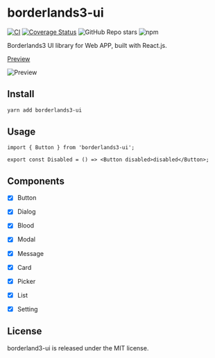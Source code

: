 <!--
 * @Author: mrrs878@foxmail.com
 * @Date: 2021-10-09 19:36:03
 * @LastEditors: mrrs878@foxmail.com
 * @LastEditTime: 2021-12-31 13:54:20
 * @FilePath: /borderlands3-ui/README.md
-->
# borderlands3-ui

[![CI](https://github.com/mrrs878/borderlands3-ui/actions/workflows/storybook.yml/badge.svg)](https://github.com/mrrs878/borderlands3-ui/actions/workflows/storybook.yml)
[![Coverage Status](https://coveralls.io/repos/github/mrrs878/borderlands3-ui/badge.svg?branch=main)](https://coveralls.io/github/mrrs878/borderlands3-ui?branch=main)
![GitHub Repo stars](https://img.shields.io/github/stars/mrrs878/borderlands3-ui?style=social)
![npm](https://img.shields.io/npm/dw/borderlands3-ui)

Borderlands3 UI library for Web APP, built with React.js.

[Preview](https://mrrs878.github.io/borderlands3-ui)

![Preview](https://mrrsblog.oss-cn-shanghai.aliyuncs.com/borderlands3-ui.png)

## Install

``` sh
yarn add borderlands3-ui
```

## Usage

``` tsx
import { Button } from 'borderlands3-ui';

export const Disabled = () => <Button disabled>disabled</Button>;
```

## Components

- [x] Button

- [x] Dialog

- [x] Blood

- [x] Modal

- [x] Message

- [x] Card

- [x] Picker

- [x] List

- [x] Setting

## License

borderland3-ui is released under the MIT license.
